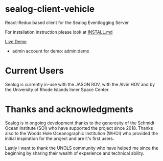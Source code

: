 # sealog-client-vehicle
React-Redux based client for the Sealog Eventlogging Server

For installation instruction please look at [INSTALL.md](./INSTALL.md)

[Live Demo](https://sealog.oceandatatools.org)

- admin account for demo: admin:demo

# Current Users
Sealog is currently in-use with the JASON ROV, with the Alvin HOV and by the University of Rhode Islands Inner Space Center.

# Thanks and acknowledgments
Sealog is in ongoing development thanks to the generosity of the Schmidt Ocean Institute (SOI) who have supported the project since 2018. Thanks also to the Woods Hole Oceanographic Institution (WHOI) who provided the initial inspiration for the project and are it's first users.

Lastly I want to thank the UNOLS community who have helped me since the beginning by sharing their wealth of experience and technical ability.

